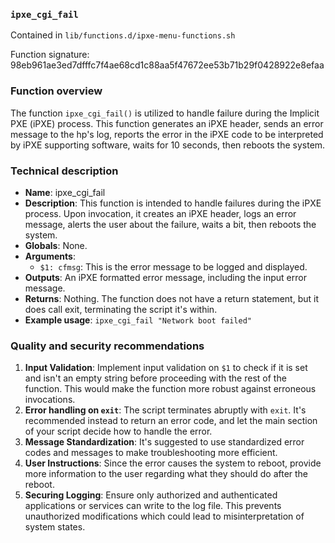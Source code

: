 ### `ipxe_cgi_fail `

Contained in `lib/functions.d/ipxe-menu-functions.sh`

Function signature: 98eb961ae3ed7dfffc7f4ae68cd1c88aa5f47672ee53b71b29f0428922e8efaa

### Function overview

The function `ipxe_cgi_fail()` is utilized to handle failure during the Implicit PXE (iPXE) process. This function generates an iPXE header, sends an error message to the hp's log, reports the error in the iPXE code to be interpreted by iPXE supporting software, waits for 10 seconds, then reboots the system.

### Technical description

- **Name**: ipxe_cgi_fail
- **Description**: This function is intended to handle failures during the iPXE process. Upon invocation, it creates an iPXE header, logs an error message, alerts the user about the failure, waits a bit, then reboots the system.
- **Globals**: None.
- **Arguments**: 
  - `$1: cfmsg`: This is the error message to be logged and displayed.
- **Outputs**: An iPXE formatted error message, including the input error message.
- **Returns**: Nothing. The function does not have a return statement, but it does call exit, terminating the script it's within.
- **Example usage**: `ipxe_cgi_fail "Network boot failed"`

### Quality and security recommendations

1. **Input Validation**: Implement input validation on `$1` to check if it is set and isn't an empty string before proceeding with the rest of the function. This would make the function more robust against erroneous invocations.
2. **Error handling on `exit`**: The script terminates abruptly with `exit`. It's recommended instead to return an error code, and let the main section of your script decide how to handle the error.
3. **Message Standardization**: It's suggested to use standardized error codes and messages to make troubleshooting more efficient.
4. **User Instructions**: Since the error causes the system to reboot, provide more information to the user regarding what they should do after the reboot.
5. **Securing Logging**: Ensure only authorized and authenticated applications or services can write to the log file. This prevents unauthorized modifications which could lead to misinterpretation of system states.

